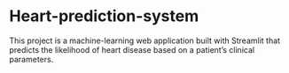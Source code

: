 # Heart-prediction-system
This project is a machine-learning web application built with Streamlit that predicts the likelihood of heart disease based on a patient’s clinical parameters.
